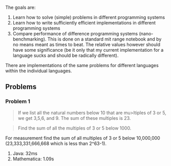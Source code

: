 The goals are:

1. Learn how to solve (simple) problems in different programming systems
2. Learn how to write sufficiently efficient implementations in different programming systems
3. Compare performance of difference programming systems (nano-benchmarking). This is done on a standard mit range notebook and by no means meant as times to beat. The relative values however should have some significance (be it only that my current implementation for a language sucks and should be radically different).

There are implementations of the same problems for different languages within the individual languages.

## Problems

### Problem 1

> If we list all the natural numbers below 10 that are mu>ltiples of 3 or 5, we get 3,5,6, and 9. The sum of these multiples is 23.

> Find the sum of all the multiples of 3 or 5 below 1000.

For measurement find the sum of all multiples of 3 or 5 below 10,000,000 (23,333,331,666,668 which is less than 2^63-1).

1. Java: 32ms
2. Mathematica: 1.09s